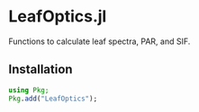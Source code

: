 # LeafOptics.jl

Functions to calculate leaf spectra, PAR, and SIF.


## Installation
```julia
using Pkg;
Pkg.add("LeafOptics");
```
